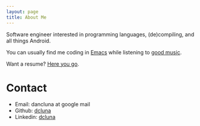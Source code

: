 ```yaml
---
layout: page
title: About Me
---
```


Software engineer interested in programming languages, (de)compiling, and all things Android.

You can usually find me coding in [Emacs](https://github.com/syl20bnr/spacemacs) while listening to [good music](http://musicforprogramming.net/).

Want a resume? [Here you go](https://www.dropbox.com/s/odaf4o969f46rrc/daniel-luna-resume.pdf?dl=0).

Contact
=======

* Email: dancluna at google mail
* Github: [dcluna](http://www.github.com/dcluna)
* Linkedin: [dcluna](https://www.linkedin.com/in/dcluna)
